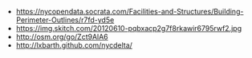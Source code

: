 
- https://nycopendata.socrata.com/Facilities-and-Structures/Building-Perimeter-Outlines/r7fd-yd5e
- https://img.skitch.com/20120610-pqbxacp2g7f8rkawir6795rwf2.jpg
- http://osm.org/go/Zct9AlA6
- http://lxbarth.github.com/nycdelta/
